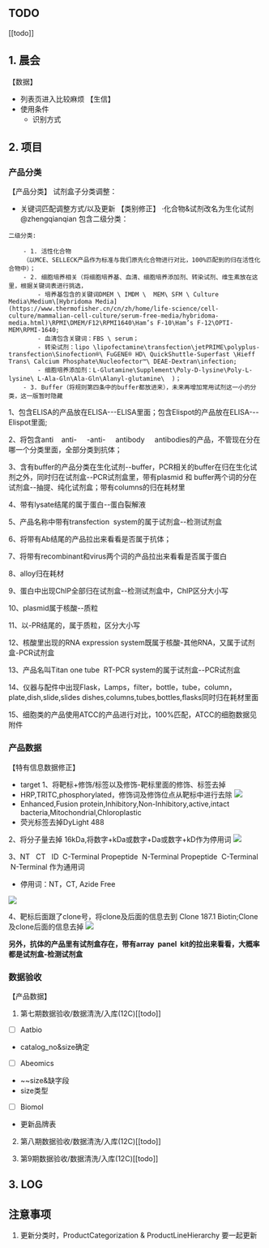 ## TODO
[[todo]]

## 1. 晨会
【数据】
- 列表页进入比较麻烦
【生信】
- 使用条件
	- 识别方式
	


## 2. 项目
### 产品分类
【产品分类】
试剂盒子分类调整：
- 关键词匹配调整方式/以及更新
【类别修正】
·化合物&试剂改名为生化试剂@zhengqianqian
	包含二级分类：
```
二级分类:

	- 1. 活性化合物
	（以MCE、SELLECK产品作为标准与我们原先化合物进行对比，100%匹配到的归在活性化合物中）；
	- 2. 细胞培养相关（将细胞培养基、血清、细胞培养添加剂、转染试剂、维生素放在这里，根据关键词表进行挑选，
		- 培养基包含的关键词DMEM \ IMDM \  MEM\ SFM \ Culture Media\Medium\[Hybridoma Media](https://www.thermofisher.cn/cn/zh/home/life-science/cell-culture/mammalian-cell-culture/serum-free-media/hybridoma-media.html)\RPMI\DMEM/F12\RPMI1640\Ham’s F-10\Ham’s F-12\OPTI-MEM\RPMI-1640;
		- 血清包含关键词：FBS \ serum；
		- 转染试剂：lipo \lipofectamine\transfection\jetPRIME\polyplus-transfection\Sinofection®\ FuGENE® HD\ QuickShuttle-Superfast \Hieff Trans\ Calcium Phosphate\Nucleofector™\ DEAE-Dextran\infection;
		- 细胞培养添加剂：L-Glutamine\Supplement\Poly-D-lysine\Poly-L-lysine\ L-Ala-Gln\Ala-Gln\Alanyl-glutamine\  )；
	- 3. Buffer（将规则第四条中的buffer都放进来），未来再增加常用试剂这一小的分类，这一版暂时隐藏
```


1、包含ELISA的产品放在ELISA---ELISA里面；包含Elispot的产品放在ELISA---Elispot里面;

2、将包含anti    anti-     -anti-     antibody     antibodies的产品，不管现在分在哪一个分类里面，全部分类到抗体；

3、含有buffer的产品分类在生化试剂--buffer，PCR相关的buffer在归在生化试剂之外，同时归在试剂盒--PCR试剂盒里，带有plasmid 和 buffer两个词的分在试剂盒--抽提、纯化试剂盒；带有columns的归在耗材里

4、带有lysate结尾的属于蛋白--蛋白裂解液

5、产品名称中带有transfection  system的属于试剂盒--检测试剂盒

6、将带有Ab结尾的产品拉出来看看是否属于抗体；

7、将带有recombinant和virus两个词的产品拉出来看看是否属于蛋白

8、alloy归在耗材

9、蛋白中出现ChIP全部归在试剂盒--检测试剂盒中，ChIP区分大小写

10、plasmid属于核酸--质粒

11、以-PR结尾的，属于质粒，区分大小写

12、核酸里出现的RNA expression system既属于核酸-其他RNA，又属于试剂盒-PCR试剂盒

13、产品名叫Titan one tube  RT-PCR system的属于试剂盒--PCR试剂盒

14、仪器与配件中出现Flask，Lamps，filter，bottle，tube，column，plate,dish,slide,slides dishes,columns,tubes,bottles,flasks同时归在耗材里面

15、细胞类的产品使用ATCC的产品进行对比，100%匹配，ATCC的细胞数据见附件
### 产品数据
【特有信息数据修正】
- target
1、将靶标+修饰/标签以及修饰-靶标里面的修饰、标签去掉
- HRP,TRITC,phosphorylated，修饰词及修饰位点从靶标中进行去除
![](https://work.aliyun.com/attachment/downloadex?ri=%2Falimail%2FinternalLinks%2FrefreshToken&o=1&et=normal&ext=png&e=jin.zhang%40deepbiogroup.com&f=da4b6fdf-8494-4320-839d-494884a054f3&m=2_0%3ADzzzzyR0CfB%24---.OsMhamG&n=temp4cj.png)
- Enhanced,Fusion protein,Inhibitory,Non-Inhibitory,active,intact bacteria,Mitochondrial,Chloroplastic
- 荧光标签去掉DyLight 488

2、将分子量去掉
16kDa,将数字+kDa或数字+Da或数字+kD作为停用词
![](https://work.aliyun.com/attachment/downloadex?ri=%2Falimail%2FinternalLinks%2FrefreshToken&o=1&et=normal&ext=png&e=jin.zhang%40deepbiogroup.com&f=22eaef52-216e-48e9-9477-1bad077e0148&m=2_0%3ADzzzzyR0CfB%24---.OsMhamG&n=temp4cj.png)

3、NT   CT   ID  C-Terminal Propeptide  N-Terminal Propeptide  C-Terminal   N-Terminal 作为通用词
- 停用词：NT，CT, Azide Free

![](https://work.aliyun.com/attachment/downloadex?ri=%2Falimail%2FinternalLinks%2FrefreshToken&o=1&et=normal&ext=png&e=jin.zhang%40deepbiogroup.com&f=32a3d587-86c6-40ad-9b00-089f17a91308&m=2_0%3ADzzzzyR0CfB%24---.OsMhamG&n=temp4cj.png)

4、靶标后面跟了clone号，将clone及后面的信息去到
Clone 187.1 Biotin;Clone及clone后面的信息去掉
![](https://work.aliyun.com/attachment/downloadex?ri=%2Falimail%2FinternalLinks%2FrefreshToken&o=1&et=normal&ext=png&e=jin.zhang%40deepbiogroup.com&f=0a79d93b-9308-463d-95ea-0b61094fb487&m=2_0%3ADzzzzyR0CfB%24---.OsMhamG&n=temp4cj.png)

**另外，抗体的产品里有试剂盒存在，带有array  panel  kit的拉出来看看，大概率都是试剂盒-检测试剂盒**


### 数据验收
【产品数据】
1. 第七期数据验收/数据清洗/入库(12C)[[todo]]


- [ ] Aatbio
- catalog_no&size确定

- [ ] Abeomics
- ~~size&缺字段
- size类型

- [ ] Biomol
- 更新品牌表
2. 第八期数据验收/数据清洗/入库(12C)[[todo]]

3. 第9期数据验收/数据清洗/入库(12C)[[todo]]



## 3. LOG





## 注意事项
1. 更新分类时，ProductCategorization & ProductLineHierarchy 要一起更新








